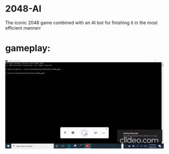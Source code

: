 # 2048-AI
The iconic 2048 game combined with an AI bot for finishing it in the most efficient mannerr

# gameplay:

![](https://github.com/ninja3011/2048-AI/blob/master/gameplay.gif)
